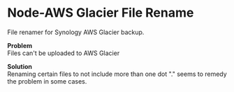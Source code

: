 # Node-AWS Glacier File Rename

File renamer for Synology AWS Glacier backup.  

**Problem**  
Files can't be uploaded to AWS Glacier  

**Solution**  
Renaming certain files to not include more than one dot "." seems to remedy the problem in some cases.  
